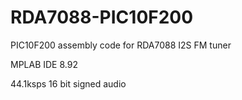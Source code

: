 # RDA7088-PIC10F200
PIC10F200 assembly code for RDA7088 I2S FM tuner 

MPLAB IDE 8.92

44.1ksps 16 bit signed audio 
